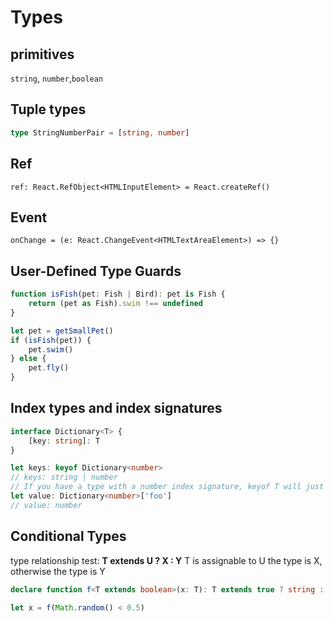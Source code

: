# Types

## primitives
`string`, `number`,`boolean`

## Tuple types
```typescript   
type StringNumberPair = [string, number]
```

## Ref

```text
ref: React.RefObject<HTMLInputElement> = React.createRef()
```

## Event

```text
onChange = (e: React.ChangeEvent<HTMLTextAreaElement>) => {}
```

## User-Defined Type Guards

```typescript
function isFish(pet: Fish | Bird): pet is Fish {
    return (pet as Fish).swim !== undefined
}

let pet = getSmallPet()
if (isFish(pet)) {
    pet.swim()
} else {
    pet.fly()
}
```

## Index types and index signatures

```typescript
interface Dictionary<T> {
    [key: string]: T
}

let keys: keyof Dictionary<number>
// keys: string | number
// If you have a type with a number index signature, keyof T will just be number.
let value: Dictionary<number>['foo']
// value: number
```

## Conditional Types

type relationship test: **T extends U ? X : Y**
T is assignable to U the type is X, otherwise the type is Y

```typescript
declare function f<T extends boolean>(x: T): T extends true ? string : number

let x = f(Math.random() < 0.5)
```
